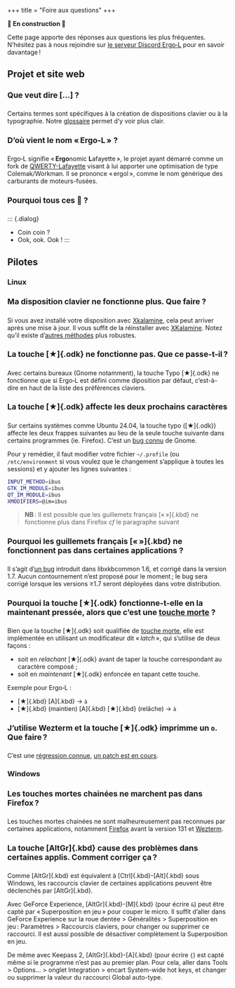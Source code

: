 +++
title = "Foire aux questions"
+++

**🚧 En construction 🚧**

<style>
h4 {
    font-size: 1.1rem;
}
</style>

Cette page apporte des réponses aux questions les plus fréquentes. N’hésitez pas
à nous rejoindre sur [le serveur Discord Ergo‑L](https://discord.gg/5xR5K3nAFX)
pour en savoir davantage !


Projet et site web
--------------------------------------------------------------------------------

#### Que veut dire \[…\] ?

Certains termes sont spécifiques à la création de dispositions clavier ou à la
typographie. Notre [glossaire] permet d’y voir plus clair.


#### D’où vient le nom « Ergo‑L » ?

Ergo‑L signifie « **Ergo**nomic **L**afayette », le projet ayant démarré comme
un fork de [QWERTY-Lafayette] visant à lui apporter une optimisation de type
Colemak/Workman. Il se prononce « ergol », comme le nom générique des carburants
de moteurs-fusées.

#### Pourquoi tous ces 🦆 ?

::: {.dialog}
- Coin coin ?
- Ook, ook. Ook !
:::

Pilotes
--------------------------------------------------------------------------------

### Linux

#### Ma disposition clavier ne fonctionne plus. Que faire ?

Si vous avez installé votre disposition avec [Xkalamine], cela peut arriver
après une mise à jour. Il vous suffit de la réinstaller avec [XKalamine]. Notez
qu’il existe d’[autres méthodes][xkb-custom] plus robustes.

#### La touche [★]{.odk} ne fonctionne pas. Que ce passe-t-il ?

Avec certains bureaux (Gnome notamment), la touche Typo [★]{.odk} ne fonctionne
que si Ergo‑L est défini comme diposition par défaut, c’est-à-dire en haut de
la liste des préférences claviers.

#### La touche [★]{.odk} affecte les deux prochains caractères

Sur certains systèmes comme Ubuntu 24.04, la touche typo ([★]{.odk}) affecte les
deux frappes suivantes au lieu de la seule touche suivante dans certains
programmes (ie. Firefox). C’est un
[bug connu](https://gitlab.gnome.org/GNOME/gtk/-/issues/7201) de Gnome.

Pour y remédier, il faut modifier votre fichier `~/.profile` (ou
`/etc/environment` si vous voulez que le changement s’applique à toutes les
sessions) et y ajouter les lignes suivantes :

```bash
INPUT_METHOD=ibus
GTK_IM_MODULE=ibus
QT_IM_MODULE=ibus
XMODIFIERS=@im=ibus
```

> **NB** : Il est possible que les guillemets français [« »]{.kbd} ne fonctionne
> plus dans Firefox _cf_ le paragraphe suivant


#### Pourquoi les guillemets français [« »]{.kbd} ne fonctionnent pas dans certaines applications ?

Il s’agit d’[un bug](https://github.com/xkbcommon/libxkbcommon/issues/435)
introduit dans libxkbcommon 1.6, et corrigé dans la version 1.7. Aucun
contournement n’est proposé pour le moment ; le bug sera corrigé lorsque les
versions ≥1.7 seront déployées dans votre distribution. 

#### Pourquoi la touche [★]{.odk} fonctionne-t-elle en la maintenant pressée, alors que c’est une [touche morte] ?

Bien que la touche [★]{.odk} soit qualifiée de [touche morte], elle est
implémentée en utilisant un modificateur dit « _latch_ », qui s’utilise de deux
façons :

- soit en _relachant_ [★]{.odk} avant de taper la touche correspondant au
  caractère composé ;
- soit en _maintenant_ [★]{.odk} enfoncée en tapant cette touche.

Exemple pour Ergo‑L :

- [★]{.kbd} [A]{.kbd} → `à`
- [★]{.kbd} (maintien) [A]{.kbd} [★]{.kbd} (relâche) → `à`

#### J’utilise Wezterm et la touche [★]{.odk} imprimme un `o`. Que faire ?

C’est une [régression connue][wezterm-bug], [un patch est en
cours][wezterm-patch].


### Windows

#### Les touches mortes chainées ne marchent pas dans Firefox ?

Les touches mortes chainées ne sont malheureusement pas reconnues par certaines
applications, notamment [Firefox][firefox-cdk] avant la version 131 et [Wezterm][wezterm-cdk]. 

#### La touche [AltGr]{.kbd} cause des problèmes dans certaines applis. Comment corriger ça ?

Comme [AltGr]{.kbd} est équivalent à [Ctrl]{.kbd}-[Alt]{.kbd} sous Windows, les
raccourcis clavier de certaines applications peuvent être déclenchés par
[AltGr]{.kbd}.

Avec GeForce Experience, [AltGr]{.kbd}-[M]{.kbd} (pour écrire `&`) peut être
capté par « Superposition en jeu » pour couper le micro.
Il suffit d’aller dans GeForce Experience sur la roue dentée > Généralités >
Superposition en jeu : Paramètres > Raccourcis claviers, pour changer ou
supprimer ce raccourci. Il est aussi possible de désactiver complètement la
Superposition en jeu.

De même avec Keepass 2, [AltGr]{.kbd}-[A]{.kbd} (pour écrire `{`) est capté même si
le programme n’est pas au premier plan. Pour cela, aller dans Tools > Options… >
onglet Integration > encart System-wide hot keys, et changer ou supprimer la
valeur du raccourci Global auto-type.



[glossaire]:        /ressources/glossaire
[touche morte]:     /ressources/glossaire#touche-morte-def
[QWERTY-Lafayette]: /lafayette/#qwerty-lafayette
[XKalamine]:        https://github.com/OneDeadKey/kalamine#xkalamine
[xkb-custom]:       https://github.com/OneDeadKey/kalamine#linux-root-xkb_symbols

[firefox-cdk]:       https://bugzilla.mozilla.org/show_bug.cgi?id=1910287
[wezterm-cdk]:       https://github.com/wez/wezterm/issues/5866
[wezterm-bug]:       https://github.com/wez/wezterm/commit/b8d93edce6267b09d8926f13de9620ad1ae5ea1f
[wezterm-patch]:     https://github.com/wez/wezterm/pull/4991
